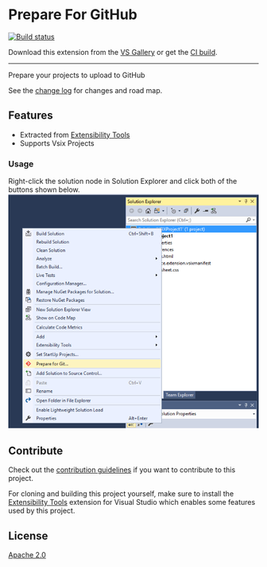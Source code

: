# Prepare For GitHub

<!-- Replace this badge with your own-->
[![Build status](https://ci.appveyor.com/api/projects/status/hv6uyc059rqbc6fj?svg=true)](https://ci.appveyor.com/project/madskristensen/extensibilitytools)

<!-- Update the VS Gallery link after you upload the VSIX-->
Download this extension from the [VS Gallery](https://visualstudiogallery.msdn.microsoft.com/[GuidFromGallery])
or get the [CI build](http://vsixgallery.com/extension/7a42d726-bce1-4c17-8341-e455584ddb90/).

---------------------------------------

Prepare your projects to upload to GitHub

See the [change log](CHANGELOG.md) for changes and road map.

## Features

- Extracted from [Extensibility Tools](https://github.com/madskristensen/ExtensibilityTools)
- Supports Vsix Projects

### Usage
Right-click the solution node in Solution Explorer and click both of the buttons shown below.
![Solution Context Menu](art/solution-context-menu.png)


## Contribute
Check out the [contribution guidelines](CONTRIBUTING.md)
if you want to contribute to this project.

For cloning and building this project yourself, make sure
to install the
[Extensibility Tools](https://visualstudiogallery.msdn.microsoft.com/ab39a092-1343-46e2-b0f1-6a3f91155aa6)
extension for Visual Studio which enables some features
used by this project.

## License
[Apache 2.0](LICENSE)